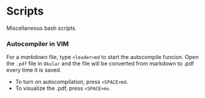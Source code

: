 # Scripts
Miscellaneous bash scripts.

### Autocompiler in VIM
For a *markdown* file, type `<leader>md` to start the autocompile funcion. Open the `.pdf` file in `Okular` and the file will be converted from markdown to .pdf every time it is saved.

* To turn on autocompilation, press `<SPACE>md`.
* To visualize the .pdf, press `<SPACE>mv`.


